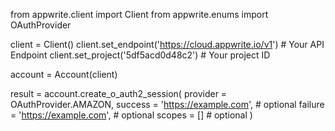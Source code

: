 from appwrite.client import Client
from appwrite.enums import OAuthProvider

client = Client()
client.set_endpoint('https://cloud.appwrite.io/v1') # Your API Endpoint
client.set_project('5df5acd0d48c2') # Your project ID

account = Account(client)

result = account.create_o_auth2_session(
    provider = OAuthProvider.AMAZON,
    success = 'https://example.com', # optional
    failure = 'https://example.com', # optional
    scopes = [] # optional
)
